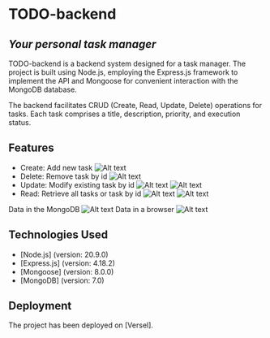 # TODO-backend

## _Your personal task manager_

TODO-backend is a backend system designed for a task manager. The project is built using Node.js, employing the Express.js framework to implement the API and Mongoose for convenient interaction with the MongoDB database.

The backend facilitates CRUD (Create, Read, Update, Delete) operations for tasks. Each task comprises a title, description, priority, and execution status.

## Features
- Create: Add new task
![Alt text](https://res.cloudinary.com/dp9pimwin/image/upload/v1699884917/POST-request_madcgi.png)
- Delete: Remove task by id
![Alt text](https://asset.cloudinary.com/dp9pimwin/1ba8af59385e5259d12d0ef31d08ba0c)
- Update: Modify existing task by id
![Alt text](https://asset.cloudinary.com/dp9pimwin/d54399e60d2989cc9a510278f7eee4b0)
![Alt text](https://asset.cloudinary.com/dp9pimwin/961bd8bb65fa6e2115204fd5624accbe)
- Read: Retrieve all tasks or task by id
![Alt text](https://asset.cloudinary.com/dp9pimwin/fb8201c6d85903935f8a856529935424)
![Alt text](https://asset.cloudinary.com/dp9pimwin/4dc0cdfe97849baea56ddb5bb5a2e206)

Data in the MongoDB
![Alt text](https://asset.cloudinary.com/dp9pimwin/e36f991343c4c71543e8ff11f857a2d6)
Data in a browser
![Alt text](https://asset.cloudinary.com/dp9pimwin/d320515f62763e09ae8366f7d25750e3)

## Technologies Used
- [Node.js] (version: 20.9.0)
- [Express.js] (version: 4.18.2)
- [Mongoose] (version: 8.0.0)
- [MongoDB] (version: 7.0)

## Deployment
The project has been deployed on [Versel].
